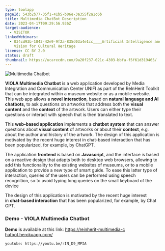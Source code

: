 ```yaml
---
type: toolapp
pageId: 543b2b77-35f1-41b5-b06e-3a355f2a1c6b
title: Multimedia ChatBot Description
date: 2023-04-17T09:29:56.936Z
target-audience:
  - VISITOR
linkedWebinars:
  - 034cd93b-1043-42e9-9f2a-835d03a4e1cc____Artificial Intelligence and Computer
    Vision for Cultural Heritage
license: CC BY 2.0
status: draft
thumbnail: https://ucarecdn.com/9a20f237-021c-4303-bbfa-f5f61d319465/
---
```

![Multimedia Chatbot](https://ucarecdn.com/97a95fb1-19dc-46b2-bf0d-aac17699a195/ "Multimedia Chatbot")

**VIOLA Multimedia Chatbot** is a web application developed by Media Integration and Communication Center UNIFI as part of the ReInHerit Toolkit that can be integrated within a museum website or as a mobile website. This web app allows a **novel interaction**, based on **natural language and AI chatbots,** to ask questions on artworks that address both the **visual content** and the **context** of the artwork. Users can either type their questions or interact with speech that is then translated to text. 

This **web-based application** implements a **chatbot** **system** that can answer questions about **visual content** of artworks or about their **context**, e.g. about the author and history of the artwork. The design of this application is motivated by the recent huge interest in chat-based interaction that has been popularized, for example, by ChatGPT.

The application **frontend** is based on **Javascript**, and the interface is based on a reactive design that adapts both to desktop web browsers, allowing to add this functionality to the existing websites of museums, or to a mobile application to provide a new type of smart guide. To ease this latter type of interaction, queries of the users can be performed using speech recognition, so to avoid typing long queries on the small keyboard of the device

The design of this application is motivated by the recent huge interest in **chat-based interaction** that has been popularized, for example, by Chat GPT.

### Demo - VIOLA Multimedia Chatbot 

**Demo** is available at this link: [https://reinherit-multimedia-c​hatbot.herokuapp.com/](https://reinherit-multimedia-chatbot.herokuapp.com/)





`youtube: https://youtu.be/rIN_D9_MPIA`